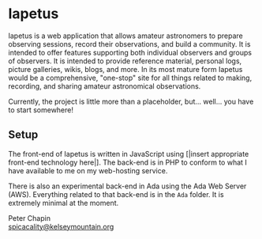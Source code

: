 
Iapetus
=======

Iapetus is a web application that allows amateur astronomers to prepare observing sessions,
record their observations, and build a community. It is intended to offer features supporting
both individual observers and groups of observers. It is intended to provide reference material,
personal logs, picture galleries, wikis, blogs, and more. In its most mature form Iapetus would
be a comprehensive, "one-stop" site for all things related to making, recording, and sharing
amateur astronomical observations.

Currently, the project is little more than a placeholder, but... well... you have to start
somewhere!

Setup
-----

The front-end of Iapetus is written in JavaScript using [|insert appropriate front-end
technology here|]. The back-end is in PHP to conform to what I have available to me on my
web-hosting service.

There is also an experimental back-end in Ada using the Ada Web Server (AWS). Everything related
to that back-end is in the `Ada` folder. It is extremely minimal at the moment.

Peter Chapin  
spicacality@kelseymountain.org  
